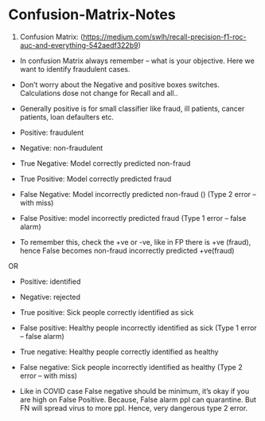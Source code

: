 # Confusion-Matrix-Notes

1.	Confusion Matrix: (https://medium.com/swlh/recall-precision-f1-roc-auc-and-everything-542aedf322b9)
-	In confusion Matrix always remember – what is your objective. Here we want to identify fraudulent cases. 
-	Don’t worry about the Negative and positive boxes switches. Calculations dose not change for Recall and all..
-	Generally positive is for small classifier like fraud, ill patients, cancer patients, loan defaulters etc. 

-	Positive: fraudulent
-	Negative:  non-fraudulent

-	True Negative: Model correctly predicted non-fraud
-	True Positive: Model correctly predicted fraud
-	False Negative: Model incorrectly predicted non-fraud () (Type 2 error – with miss)
-	False Positive: model incorrectly predicted fraud (Type 1 error – false alarm)
-	To remember this, check the +ve or -ve, like in FP there is +ve (fraud), hence False becomes non-fraud incorrectly predicted +ve(fraud) 

OR
-	Positive: identified
-	Negative: rejected

-	True positive: Sick people correctly identified as sick
-	False positive: Healthy people incorrectly identified as sick (Type 1 error – false alarm)
-	True negative: Healthy people correctly identified as healthy
-	False negative: Sick people incorrectly identified as healthy (Type 2 error – with miss)
-	Like in COVID case False negative should be minimum, it’s okay if you are high on False Positive. Because, False alarm ppl can quarantine. But FN will spread virus to more ppl. Hence, very dangerous type 2 error.
